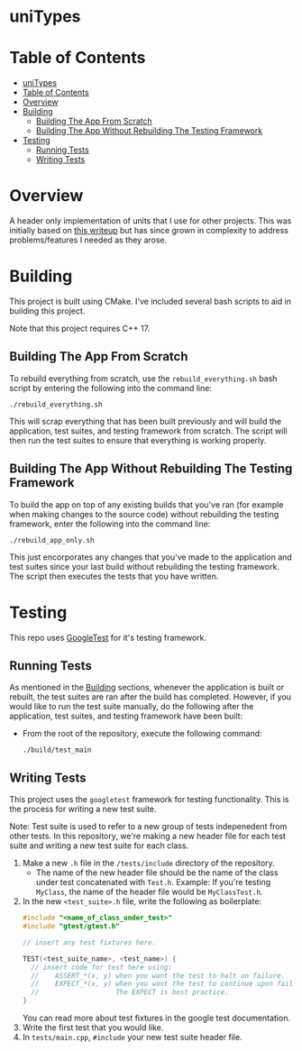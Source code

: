 # uniTypes

# Table of Contents

- [uniTypes](#unitypes)
- [Table of Contents](#table-of-contents)
- [Overview](#overview)
- [Building](#building)
  - [Building The App From Scratch](#building-the-app-from-scratch)
  - [Building The App Without Rebuilding The Testing Framework](#building-the-app-without-rebuilding-the-testing-framework)
- [Testing](#testing)
  - [Running Tests](#running-tests)
  - [Writing Tests](#writing-tests)

# Overview

A header only implementation of units that I use for other projects. This was initially based  on [this writeup](https://benjaminjurke.com/content/articles/2015/compile-time-numerical-unit-dimension-checking/) but has since grown in complexity to address problems/features I needed as they arose.

# Building

This project is built using CMake. I've included several bash scripts to aid in building this project.

Note that this project requires C++ 17.

## Building The App From Scratch

To rebuild everything from scratch, use the `rebuild_everything.sh` bash script by entering the following into the command line:

```
./rebuild_everything.sh
```

This will scrap everything that has been built previously and will build the application, test suites, and testing framework from scratch. The script will then run the test suites to ensure that everything is working properly.

## Building The App Without Rebuilding The Testing Framework

To build the app on top of any existing builds that you've ran (for example when making changes to the source code) without rebuilding the testing framework, enter the following into the command line:

```
./rebuild_app_only.sh
```

This just encorporates any changes that you've made to the application and test suites since your last build without rebuilding the testing framework. The script then executes the tests that you have written.

# Testing

This repo uses [GoogleTest](https://github.com/google/googletest) for it's testing framework.

## Running Tests

As mentioned in the [Building](#building) sections, whenever the application is built or rebuilt, the test suites are ran after the build has completed. However, if you would like to run the test suite manually, do the following after the application, test suites, and testing framework have been built:


+ From the root of the repository, execute the following command:
    ```
    ./build/test_main
    ```

## Writing Tests

This project uses the `googletest` framework for testing functionality. This is the process for writing a new test suite.

Note: Test suite is used to refer to a new group of tests indepenedent from other tests. In this repository, we're making a new header file for each test suite and writing a new test suite for each class.

1. Make a new `.h` file in the `/tests/include` directory of the repository. 
    + The name of the new header file should be the name of the class under test concatenated with `Test.h`. Example:
        If you're testing `MyClass`, the name of the header file would be `MyClassTest.h`.
2. In the new `<test_suite>.h` file, write the following as boilerplate:
    ```cpp
    #include "<name_of_class_under_test>"
    #include "gtest/gtest.h"

    // insert any test fixtures here.

    TEST(<test_suite_name>, <test_name>) {
      // insert code for test here using:
      //    ASSERT_*(x, y) when you want the test to halt on failure.
      //    EXPECT_*(x, y) when you want the test to continue upon failure.
      //                   The EXPECT is best practice.
    }
    ```
    You can read more about test fixtures in the google test documentation.
3. Write the first test that you would like.
4. In `tests/main.cpp`, `#include` your new test suite header file.
